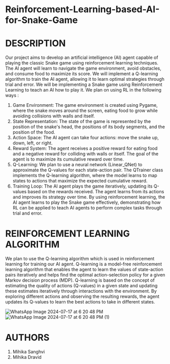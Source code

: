 # Reinforcement-Learning-based-AI-for-Snake-Game
# DESCRIPTION
Our project aims to develop an artificial intelligence (AI) agent capable of playing the classic Snake game using reinforcement learning techniques. The AI agent will learn to navigate the game environment, avoid obstacles, and consume food to maximize its score. We will implement a Q-learning algorithm to train the AI agent, allowing it to learn optimal strategies through trial and error.
We will be implementing a Snake game using Reinforcement Learning to teach an AI how to play it. We plan on using RL in the following ways : 
1) Game Environment: The game environment is created using Pygame, where the snake moves around the screen, eating food to grow while avoiding collisions with walls and itself.
2) State Representation: The state of the game is represented by the position of the snake's head, the positions of its body segments, and the position of the food.
3) Action Space: The AI agent can take four actions: move the snake up, down, left, or right.
4) Reward System: The agent receives a positive reward for eating food and a negative reward for colliding with walls or itself. The goal of the agent is to maximize its cumulative reward over time.
5) Q-Learning: We plan to use a neural network (Linear_QNet) to approximate the Q-values for each state-action pair. The QTrainer class implements the Q-learning algorithm, where the model learns to map states to actions that maximize the expected cumulative reward.
6) Training Loop: The AI agent plays the game iteratively, updating its Q-values based on the rewards received. The agent learns from its actions and improves its strategy over time.
By using reinforcement learning, the AI agent learns to play the Snake game effectively, demonstrating how RL can be applied to teach AI agents to perform complex tasks through trial and error.

# REINFORCEMENT LEARNING ALGORITHM
We plan to use the Q-learning algorithm which is used in reinforcement learning for training our AI agent. Q-learning is a model-free reinforcement learning algorithm that enables the agent to learn the values of state-action pairs iteratively and helps find the optimal action-selection policy for a given Markov decision process (MDP). Q-learning is based on the concept of estimating the quality of actions (Q-values) in a given state and updating these estimates iteratively through interactions with the environment. By exploring different actions and observing the resulting rewards, the agent updates its Q-values to learn the best actions to take in different states. 

![WhatsApp Image 2024-07-17 at 6 20 48 PM](https://github.com/user-attachments/assets/d68ea687-bce8-43a9-bff1-75f3e0013017)
![WhatsApp Image 2024-07-17 at 6 20 48 PM (1)](https://github.com/user-attachments/assets/9e4fae29-2266-471f-8740-77b03f043ae4)

# AUTHORS
1) Mihika Sanghvi
2) Mihika Dravid


